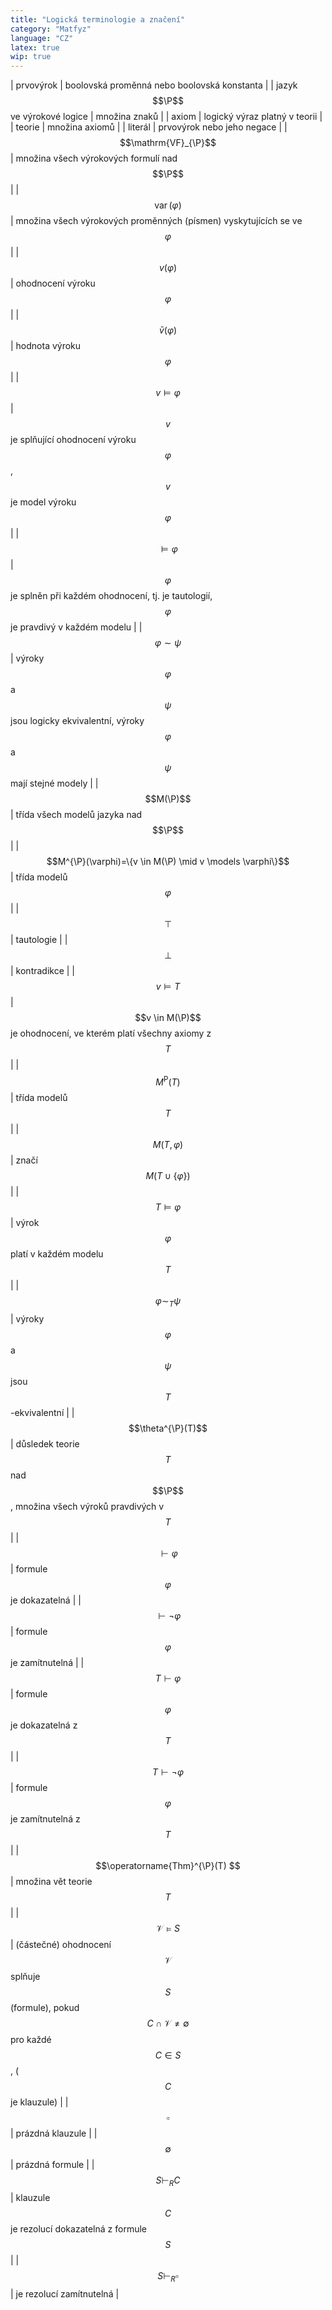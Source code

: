```yaml
---
title: "Logická terminologie a značení"
category: "Matfyz"
language: "CZ"
latex: true
wip: true
---
```


| prvovýrok                         | boolovská proměnná nebo boolovská konstanta  |
| jazyk $$\P$$ ve výrokové logice   | množina znaků |
| axiom                             | logický výraz platný v teorii |
| teorie                            | množina axiomů |
| literál                           | prvovýrok nebo jeho negace |
| $$\mathrm{VF}_{\P}$$              | množina všech výrokových formulí nad $$\P$$ |
| $$\operatorname{var}(\varphi)$$   | množina všech výrokových proměnných (písmen) vyskytujících se ve $$\varphi$$ |
| $$v(\varphi)$$                    | ohodnocení výroku $$\varphi$$ |
| $$\bar{v}(\varphi)$$              | hodnota výroku $$\varphi$$ |
| $$v \models \varphi$$             | $$v$$ je splňující ohodnocení výroku $$\varphi$$, $$v$$ je model výroku $$\varphi$$ |
| $$\models \varphi$$               | $$\varphi$$ je splněn při každém ohodnocení, tj. je tautologií, $$\varphi$$ je pravdivý v každém modelu |
| $$\varphi \sim \psi$$             | výroky $$\varphi$$ a $$\psi$$ jsou logicky ekvivalentní, výroky $$\varphi$$ a $$\psi$$ mají stejné modely |
| $$M(\P)$$                         | třída všech modelů jazyka nad $$\P$$ |
| $$M^{\P}(\varphi)=\{v \in M(\P) \mid v \models \varphi\}$$ | třída modelů $$\varphi$$ |
| $$\top$$                          | tautologie |
| $$\perp$$                         | kontradikce |
| $$v \models T$$                   | $$v \in M(\P)$$ je ohodnocení, ve kterém platí všechny axiomy z $$T$$  |
| $$M^{\mathrm{P}}(T)$$             | třída modelů $$T$$ |
| $$M(T, \varphi)$$                 | značí $$M(T \cup\{\varphi\})$$  |
| $$T \models \varphi$$             | výrok $$\varphi$$ platí v každém modelu $$T$$  |
| $$\varphi \sim_{T} \psi$$         | výroky $$\varphi$$ a $$\psi$$ jsou $$T$$-ekvivalentní  |
| $$\theta^{\P}(T)$$                | důsledek teorie $$T$$ nad $$\P$$, množina všech výroků pravdivých v $$T$$ |
| $$\vdash \varphi$$                | formule $$\varphi$$ je dokazatelná |
| $$\vdash \neg \varphi $$          | formule $$\varphi$$ je zamítnutelná |
| $$T \vdash \varphi $$             | formule $$\varphi$$ je dokazatelná z $$T$$ |
| $$T \vdash \neg \varphi $$        | formule $$\varphi$$ je zamítnutelná z $$T$$ |
| $$\operatorname{Thm}^{\P}(T) $$   | množina vět teorie $$T$$ |
| $$\mathcal{V} \models S $$        | (částečné) ohodnocení $$\mathcal{V}$$ splňuje $$S$$ (formule), pokud $$C \cap \mathcal{V} \neq \emptyset$$ pro každé $$C \in S$$, ( $$C$$ je klauzule) |
| $$\square $$                      | prázdná klauzule |
| $$\emptyset $$                    | prázdná formule |
| $$S \vdash_{R} C $$               | klauzule $$C$$ je rezolucí dokazatelná z formule $$S$$  |
| $$S \vdash_{R} \square $$         | je rezolucí zamítnutelná |

